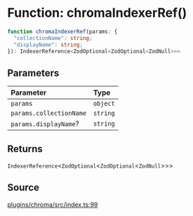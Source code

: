 # Function: chromaIndexerRef()

```ts
function chromaIndexerRef(params: {
  "collectionName": string;
  "displayName": string;
}): IndexerReference<ZodOptional<ZodOptional<ZodNull>>>
```

## Parameters

| Parameter | Type |
| :------ | :------ |
| `params` | `object` |
| `params.collectionName` | `string` |
| `params.displayName`? | `string` |

## Returns

`IndexerReference`\<`ZodOptional`\<`ZodOptional`\<`ZodNull`\>\>\>

## Source

[plugins/chroma/src/index.ts:99](https://github.com/firebase/genkit/blob/9cb10ef63dd6659f1a31ffd2367b7efa8acc10e5/js/plugins/chroma/src/index.ts#L99)
